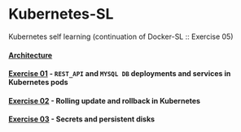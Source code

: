 # Kubernetes-SL
Kubernetes self learning (continuation of Docker-SL :: Exercise 05)

#### [Architecture](/architecture)
#### [Exercise 01](/exercise-01) - `REST_API` and `MYSQL DB` deployments and services in Kubernetes pods
#### [Exercise 02](/exercise-02) - Rolling update and rollback in Kubernetes
#### [Exercise 03](/exercise-03) - Secrets and persistent disks
